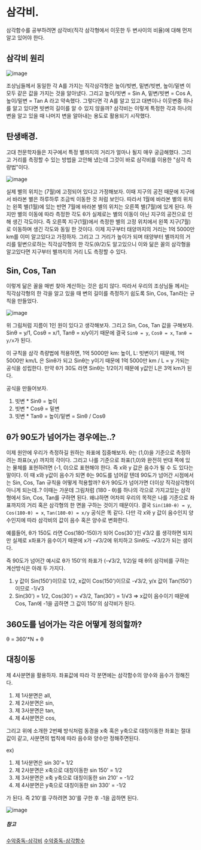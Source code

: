 # 삼각비.

삼각함수를 공부하려면 삼각비(직각 삼각형에서 이웃한 두 변사이의 비율)에 대해 먼저 알고 있어야 한다.

## 삼각비 원리
![image](https://user-images.githubusercontent.com/39623897/107456676-ef0e7a00-6b93-11eb-9169-8e48a8a1e98f.png)

조상님들께서 동일한 각 A를 가지는 직각삼각형은 높이/빗변, 밑변/빗변, 높이/밑변 이 모두 같은 값을 가지는 것을 알아냈다. 
그리고 높이/빗변 = Sin A, 밑변/빗변 = Cos A, 높이/밑변 = Tan A 라고 약속했다.
그렇다면 각 A를 알고 있고 대변이나 이웃변중 하나를 알고 있다면 빗변의 길이를 알 수 있지 않을까? 삼각비는 이렇게 특정한 각과 하나의 변을 
알고 있을 때 나머지 변을 알아내는 용도로 활용되기 시작했다.

## 탄생배경.

고대 천문학자들은 지구에서 특정 별까지의 거리가 얼마나 될지 매우 궁금해했다. 그리고 거리를 측정할 수 있는 방법을 고안해 냈는데
그것이 바로 삼각비를 이용한 "삼각 측량법"이다.

![image](https://user-images.githubusercontent.com/39623897/107463646-ea50c280-6ba1-11eb-9e77-2f56ff7be6e7.png)

실제 별의 위치는 (7월)에 고정되어 있다고 가정해보자. 이때 지구의 공전 때문에 지구에서 바라본 별은 하루하루 조금씩 이동한 것 처럼 보인다. 
따라서 1월에 바라본 별의 위치는 왼쪽 별(1월)에 있는 반면 7월에 바라본 별의 위치는 오른쪽 별(7월)에 있게 된다.
하지만 별의 이동에 따라 측정한 각도 θ가 실제로는 별의 이동이 아닌 지구의 공전으로 인해 생긴 각도이다. 
즉 오른쪽 지구(1월)에서 측정한 별의 고정 위치에서 왼쪽 지구(7월)로 이동하며 생긴 각도와 동일 한 것이다.
이제 지구부터 태양까지의 거리는 1억 5000만 km를 이미 알고있다고 가정하자. 그리고 그 거리가 높이가 되며 태양부터 별까지의 거리를
밑변으로하는 직각삼각형의 한 각도(θ/2)도 알고있으니 이와 닮은 꼴의 삼각형을 알고있다면 지구부터 별까지의 거리 L도 측정할 수 있다.

## Sin, Cos, Tan

이렇게 닮은 꼴을 매번 찾아 계산하는 것은 쉽지 않다. 따라서 우리의 조상님들 께서는 직각삼각형의 한 각을 알고 있을
때 변의 길이를 측정하기 쉽도록 Sin, Cos, Tan라는 규칙을 만들었다.

![image](https://user-images.githubusercontent.com/39623897/107465162-1d488580-6ba5-11eb-95a8-90102e32b24b.png)

위 그림처럼 지름이 1인 원이 있다고 생각해보자. 그리고 Sin, Cos, Tan 값을 구해보자.
Sinθ = y/1, Cosθ = x/1, Tanθ = x/y이기 때문에 결국 `Sinθ = y`, `Cosθ = x`, `Tanθ = y/x`가 된다.

이 규칙을 삼각 측량법에 적용하면, 1억 5000만 km: 높이, L: 빗변이기 때문에,
1억 5000만 km/L 은 Sinθ가 되고 Sinθ는 y이기 때문에 1억 5000만 km / L = y 가되는 공식을 성립한다. 
만약 θ가 30도 라면 Sinθ는 1/2이기 때문에 y값인 L은 3억 km가 된다.

공식을 만들어보자.

1. 빗변 * Sinθ = 높이
2. 빗변 * Cosθ = 밑변
3. 빗변 * Tanθ = 높이/밑변 = Sinθ / Cosθ

## θ가 90도가 넘어가는 경우에는..?

이제 원안에 우리가 측정하길 원하는 좌표에 집중해보자. θ는 (1,0)을 기준으로 측정하려는 좌표(x,y) 까지의 각이다.
그리고 나를 기준으로 좌표(1,0)와 완전히 반대 쪽에 있는 물체를 표현하려면 (-1, 0)으로 표현해야 한다. 
즉 x와 y 값은 음수가 될 수 도 있다는 말이다. 이 때 x와 y값이 음수가 되면 θ는 90도를 넘어갈 텐데 90도가 넘어간 시점에서는 
Sin, Cos, Tan 규칙을 어떻게 적용할까? θ가 90도가 넘어가면 더이상 직각삼각형이 아니게 되는데..?
이때는 가운데 그림처럼 (180 - θ)를 하나의 각으로 가지고있는 삼각형에서 Sin, Cos, Tan를 구하면 된다. 왜냐하면 어차피 우리의 목적은
나를 기준으로 좌표까지의 거리 혹은 삼각형의 한 면을 구하는 것이기 때문이다. 결국 `Sin(180-θ) = y`, `Cos(180-θ) = x`, `Tan(180-θ) = x/y`
공식은 똑 같다. 다만 각 x와 y 값이 음수인지 양수인지에 따라 삼각비의 값이 음수 혹은 양수로 변화한다.

예를들어, θ가 150도 라면 Cos(180-150)가 되어 Cos(30`)인 √3/2 를 생각하면 되지만 실제로 x좌표가 음수이기 때문에 x가 -√3/2에 위치하고
Sinθ도 -√3/2가 되는 샘이다.

즉 90도가 넘어간 예시로 θ가 150'의 좌표가 (-√3/2, 1/2)일 때 θ의 삼각비를 구하는 계산방식은 아래 두 가지다.

1. y 값이 Sin(150')이므로 1/2, x값이 Cos(150')이므로 -√3/2, y/x 값이 Tan(150')이므로 -1/√3
2. Sin(30') = 1/2, Cos(30') = √3/2, Tan(30') = 1/√3 => x값이 음수이기 때문에 Cos, Tan에 -1을 곱하면 그 값이 150'의 삼각비가 된다.

## 360도를 넘어가는 각은 어떻게 정의할까?

θ = 360'*N + θ


## 대칭이동
제 4사분면을 활용하자. 좌표값에 따라 각 분면에는 삼각함수의 양수와 음수가 정해진다.

1. 제 1사분면은 all,
2. 제 2사분면은 sin,
3. 제 3사분면은 tan,
4. 제 4사분면은 cos,

그리고 위에 소개한 2번째 방식처럼 동경을 x축 혹은 y축으로 대칭이동한 좌표는 절대값이 같고, 사분면의 법칙에 따라 음수와 양수만 정해주면된다.

ex) 
1. 제 1사분면은 sin 30'= 1/2
2. 제 2사분면은 x축으로 대칭이동한 sin 150' = 1/2
3. 제 3사분면은 x축 y축으로 대칭이동한 sin 210' = -1/2
4. 제 4사분면은 y축으로 대칭이동한 sin 330' = -1/2

가 된다. 즉 210'를 구하려면 30'를 구한 후 -1을 곱하면 된다.

![image](https://user-images.githubusercontent.com/39623897/107482732-71faf900-6bc3-11eb-9fbf-a52c35849dbb.png)


##### 참고
[수악중독-삼각비](https://www.youtube.com/watch?v=ZhVNKNxVsBQ)
[수악중독-삼각함수](https://www.youtube.com/watch?v=8rtkeAzvpYE&t=6s)
